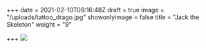 +++
date = 2021-02-10T09:16:48Z
draft = true
image = "/uploads/tattoo_drago.jpg"
showonlyimage = false
title = "Jack the Skeleton"
weight = "9"

+++
![](/uploads/tattoo_drago.jpg)